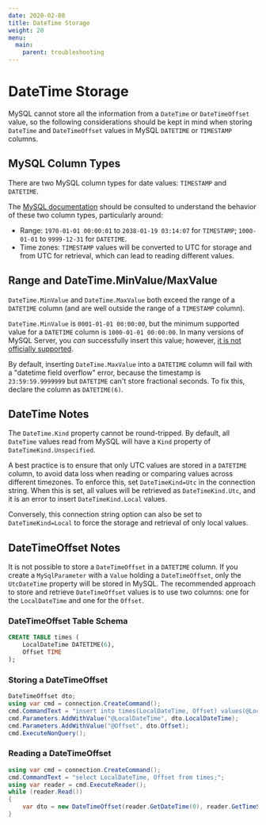 ```yaml
---
date: 2020-02-08
title: DateTime Storage
weight: 20
menu:
  main:
    parent: troubleshooting
---
```


# DateTime Storage

MySQL cannot store all the information from a `DateTime` or `DateTimeOffset` value,
so the following considerations should be kept in mind when storing `DateTime` and
`DateTimeOffset` values in MySQL `DATETIME` or `TIMESTAMP` columns.

## MySQL Column Types

There are two MySQL column types for date values: `TIMESTAMP` and `DATETIME`.

The [MySQL documentation](https://dev.mysql.com/doc/refman/8.0/en/datetime.html) should be consulted
to understand the behavior of these two column types, particularly around:

* Range: `1970-01-01 00:00:01` to `2038-01-19 03:14:07` for `TIMESTAMP`; `1000-01-01` to `9999-12-31` for `DATETIME`.
* Time zones: `TIMESTAMP` values will be converted to UTC for storage and from UTC for retrieval, which can lead to reading different values.

## Range and DateTime.MinValue/MaxValue

`DateTime.MinValue` and `DateTime.MaxValue` both exceed the range of a `DATETIME` column
(and are well outside the range of a `TIMESTAMP` column).

`DateTime.MinValue` is `0001-01-01 00:00:00`, but the minimum supported value for a `DATETIME`
column is `1000-01-01 00:00:00`. In many versions of MySQL Server, you _can_ successfully
insert this value; however, [it is not officially supported](https://bugs.mysql.com/bug.php?id=2106).

By default, inserting `DateTime.MaxValue` into a `DATETIME` column will fail with a "datetime field
overflow" error, because the timestamp is `23:59:59.9999999` but `DATETIME` can't store fractional
seconds. To fix this, declare the column as `DATETIME(6)`.

## DateTime Notes

The `DateTime.Kind` property cannot be round-tripped. By default, all `DateTime` values read from
MySQL will have a `Kind` property of `DateTimeKind.Unspecified`.

A best practice is to ensure that only UTC values are stored in a `DATETIME` column, to avoid
data loss when reading or comparing values across different timezones. To enforce this,
set `DateTimeKind=Utc` in the connection string. When this is set, all values will be retrieved
as `DateTimeKind.Utc`, and it is an error to insert `DateTimeKind.Local` values.

Conversely, this connection string option can also be set to `DateTimeKind=Local` to force
the storage and retrieval of only local values.

## DateTimeOffset Notes

It is not possible to store a `DateTimeOffset` in a `DATETIME` column. If you create a
`MySqlParameter` with a `Value` holding a `DateTimeOffset`, only the `UtcDateTime`
property will be stored in MySQL. The recommended approach to store and retrieve
`DateTimeOffset` values is to use two columns: one for the `LocalDateTime` and one
for the `Offset`.

### DateTimeOffset Table Schema

```sql
CREATE TABLE times (
    LocalDateTime DATETIME(6),
    Offset TIME
);
```

### Storing a DateTimeOffset

```csharp
DateTimeOffset dto;
using var cmd = connection.CreateCommand();
cmd.CommandText = "insert into times(LocalDateTime, Offset) values(@LocalDateTime, @Offset);";
cmd.Parameters.AddWithValue("@LocalDateTime", dto.LocalDateTime);
cmd.Parameters.AddWithValue("@Offset", dto.Offset);
cmd.ExecuteNonQuery();
```

### Reading a DateTimeOffset

```csharp
using var cmd = connection.CreateCommand();
cmd.CommandText = "select LocalDateTime, Offset from times;";
using var reader = cmd.ExecuteReader();
while (reader.Read())
{
    var dto = new DateTimeOffset(reader.GetDateTime(0), reader.GetTimeSpan(1));
}
```
